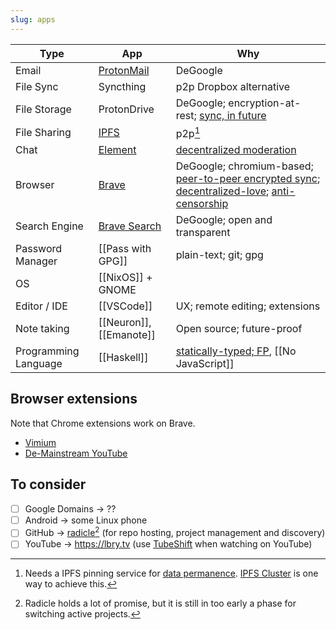 ```yaml
---
slug: apps
---
```


| Type                 | App                     | Why                                                                                                                                                                                                               |
| -------------------- | ----------------------- | ----------------------------------------------------------------------------------------------------------------------------------------------------------------------------------------------------------------- |
| Email                | [ProtonMail]            | DeGoogle                                                                                                                                                                                                          |
| File Sync            | Syncthing               | p2p Dropbox alternative                                                                                                                                                                                           |
| File Storage         | ProtonDrive             | DeGoogle; encryption-at-rest; [sync, in future][pd-sync]                                                                                                                                                          |
| File Sharing         | [IPFS]                  | p2p[^ipfspinning]                                                                                                                                                                                                 |
| Chat                 | [Element]               | [decentralized moderation]                                                                                                                                                                                        |
| Browser              | [Brave]                 | DeGoogle; chromium-based; [peer-to-peer encrypted sync][brave-sync]; [decentralized-love](https://brave.com/ipfs-support/); [anti-censorship](https://www.theregister.com/2021/03/03/brave_buys_a_search_engine/) |
| Search Engine        | [Brave Search]          | DeGoogle; open and transparent                                                                                                                                                                                    |  |
| Password Manager     | [[Pass with GPG]]       | plain-text; git; gpg                                                                                                                                                                                              |
| OS                   | [[NixOS]] + GNOME       |
| Editor / IDE         | [[VSCode]]              | UX; remote editing; extensions                                                                                                                                                                                    |
| Note taking          | [[Neuron]], [[Emanote]] | Open source; future-proof                                                                                                                                                                                         |
| Programming Language | [[Haskell]]             | [statically-typed; FP](https://wiki.haskell.org/Why_Haskell_matters), [[No JavaScript]]                                                                                                                           |

[ProtonMail]: https://protonmail.com/
[Brave]: https://brave.com/
[Brave Search]: https://brave.com/search/
[IPFS]: https://ipfs.io/
[Element]: https://element.io/
[decentralized moderation]: https://matrix.org/blog/2020/10/19/combating-abuse-in-matrix-without-backdoors
[pass]: https://www.passwordstore.org/

## Browser extensions

Note that Chrome extensions work on Brave.

* [Vimium](https://vimium.github.io/)
* [De-Mainstream YouTube](https://demainstream.com/)

## To consider

- [ ] Google Domains -> ??
- [ ] Android -> some Linux phone
- [ ] GitHub -> [radicle](https://radicle.xyz/)[^radicle] (for repo hosting, project management and discovery)
- [ ] YouTube -> https://lbry.tv (use [TubeShift](https://www.tubeshift.info/) when watching on YouTube)

[^radicle]: Radicle holds a lot of promise, but it is still in too early a phase for switching active projects.
[^ipfspinning]: Needs a IPFS pinning service for [data permanence](https://docs.ipfs.io/concepts/persistence/). [IPFS Cluster](https://cluster.ipfs.io/) is one way to achieve this.

[brave-sync]: https://support.brave.com/hc/en-us/articles/360021218111-How-do-I-set-up-Sync-
[pd-sync]: https://old.reddit.com/r/ProtonMail/comments/j2isz7/version_410_is_here/g77goh0/?context=3

